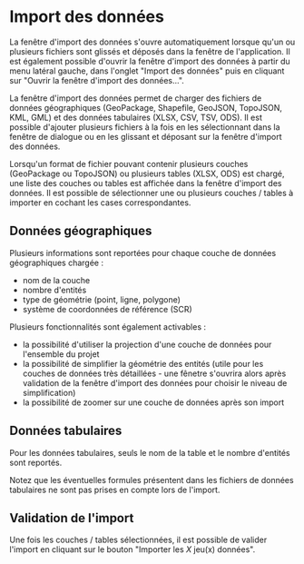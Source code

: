 # Import des données

La fenêtre d'import des données s'ouvre automatiquement lorsque qu'un ou plusieurs fichiers
sont glissés et déposés dans la fenêtre de l'application. Il est également possible d'ouvrir
la fenêtre d'import des données à partir du menu latéral gauche, dans l'onglet "Import des données"
puis en cliquant sur "Ouvrir la fenêtre d'import des données...".

La fenêtre d'import des données permet de charger des fichiers de données géographiques (GeoPackage, Shapefile, GeoJSON, TopoJSON, KML, GML)
et des données tabulaires (XLSX, CSV, TSV, ODS).
Il est possible d'ajouter plusieurs fichiers à la fois en les sélectionnant dans la fenêtre de dialogue ou en les glissant et
déposant sur la fenêtre d'import des données.

<ZoomImg
    src="./data-import.png"
    alt="Fenêtre d'import des données"
    caption="Exemple : Fenêtre d'import des données avec 3 fichiers chargés (dont un GeoPackage contenant plusieurs couches)"
/>

Lorsqu'un format de fichier pouvant contenir plusieurs couches (GeoPackage ou TopoJSON) ou plusieurs tables (XLSX, ODS)
est chargé, une liste des couches ou tables est affichée dans la fenêtre d'import des données. Il est possible de sélectionner
une ou plusieurs couches / tables à importer en cochant les cases correspondantes.

## Données géographiques

Plusieurs informations sont reportées pour chaque couche de données géographiques chargée :

- nom de la couche
- nombre d'entités
- type de géométrie (point, ligne, polygone)
- système de coordonnées de référence (SCR)

Plusieurs fonctionnalités sont également activables :

- la possibilité d'utiliser la projection d'une couche de données pour l'ensemble du projet
- la possibilité de simplifier la géométrie des entités (utile pour les couches de données très détaillées - une fênetre s'ouvrira alors après validation de la fenêtre d'import des données pour choisir le niveau de simplification)
- la possibilité de zoomer sur une couche de données après son import


## Données tabulaires

Pour les données tabulaires, seuls le nom de la table et le nombre d'entités sont reportés.

Notez que les éventuelles formules présentent dans les fichiers de données tabulaires ne sont pas prises en compte lors de l'import.

## Validation de l'import

Une fois les couches / tables sélectionnées, il est possible de valider l'import en cliquant sur le bouton "Importer les *X* jeu(x) données".
